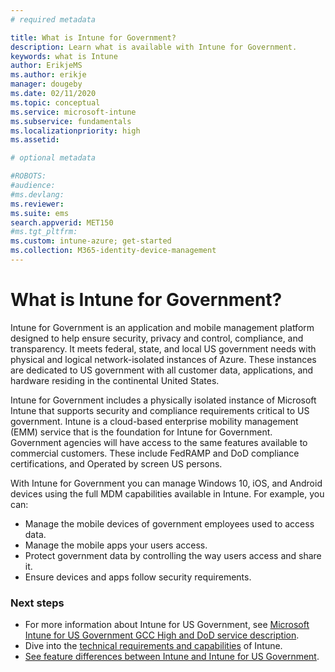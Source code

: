 ```yaml
---
# required metadata

title: What is Intune for Government?
description: Learn what is available with Intune for Government.
keywords: what is Intune
author: ErikjeMS
ms.author: erikje
manager: dougeby
ms.date: 02/11/2020
ms.topic: conceptual
ms.service: microsoft-intune
ms.subservice: fundamentals
ms.localizationpriority: high
ms.assetid: 

# optional metadata

#ROBOTS:
#audience:
#ms.devlang:
ms.reviewer: 
ms.suite: ems
search.appverid: MET150
#ms.tgt_pltfrm:
ms.custom: intune-azure; get-started
ms.collection: M365-identity-device-management
---
```


# What is Intune for Government?

Intune for Government is an application and mobile management platform designed to help ensure security, privacy and control, compliance, and transparency. It meets federal, state, and local US government needs with physical and logical network-isolated instances of Azure. These instances are dedicated to US government with all customer data, applications, and hardware residing in the continental United States. 

Intune for Government includes a physically isolated instance of Microsoft Intune that supports security and compliance requirements critical to US government. Intune is a cloud-based enterprise mobility management (EMM) service that is the foundation for Intune for Government. Government agencies will have access to the same features available to commercial customers. These include FedRAMP and DoD compliance certifications, and Operated by screen US persons.

With Intune for Government you can manage Windows 10, iOS, and Android devices using the full MDM capabilities available in Intune. For example, you can:

- Manage the mobile devices of government employees used to access data.
- Manage the mobile apps your users access.
- Protect government data by controlling the way users access and share it.
- Ensure devices and apps follow security requirements.

### Next steps
- For more information about Intune for US Government, see [Microsoft Intune for US Government GCC High and DoD service description](https://docs.microsoft.com/enterprise-mobility-security/solutions/ems-intune-govt-service-description).
- Dive into the [technical requirements and capabilities](/intune/supported-devices-browsers) of Intune.
- [See feature differences between Intune and Intune for US Government](https://docs.microsoft.com/enterprise-mobility-security/solutions/ems-intune-govt-service-description).
